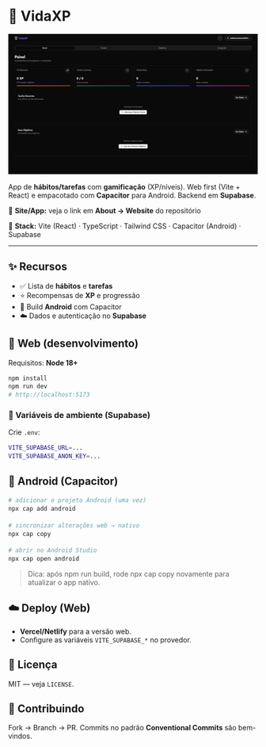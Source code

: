 
# 🧩 VidaXP

![Home](public/home-preview.png)

App de **hábitos/tarefas** com **gamificação** (XP/níveis). Web first (Vite + React) e empacotado com **Capacitor** para Android. Backend em **Supabase**.

🔗 **Site/App:** veja o link em **About → Website** do repositório

🧰 **Stack:** Vite (React) · TypeScript · Tailwind CSS · Capacitor (Android) · Supabase

---

## ✨ Recursos
- ✅ Lista de **hábitos** e **tarefas**
- ⭐ Recompensas de **XP** e progressão
- 🤖 Build **Android** com Capacitor
- ☁️ Dados e autenticação no **Supabase**

## 🚀 Web (desenvolvimento)
Requisitos: **Node 18+**

```bash
npm install
npm run dev
# http://localhost:5173

```

### 🔐 Variáveis de ambiente (Supabase)

Crie `.env`:

```bash
VITE_SUPABASE_URL=...
VITE_SUPABASE_ANON_KEY=...

```

## 🤖 Android (Capacitor)

```bash
# adicionar o projeto Android (uma vez)
npx cap add android

# sincronizar alterações web → nativo
npx cap copy

# abrir no Android Studio
npx cap open android

```

> Dica: após npm run build, rode npx cap copy novamente para atualizar o app nativo.
> 

## ☁️ Deploy (Web)

- **Vercel/Netlify** para a versão web.
- Configure as variáveis `VITE_SUPABASE_*` no provedor.


## 📄 Licença

MIT — veja `LICENSE`.

## 🤝 Contribuindo

Fork → Branch → PR. Commits no padrão **Conventional Commits** são bem-vindos.
